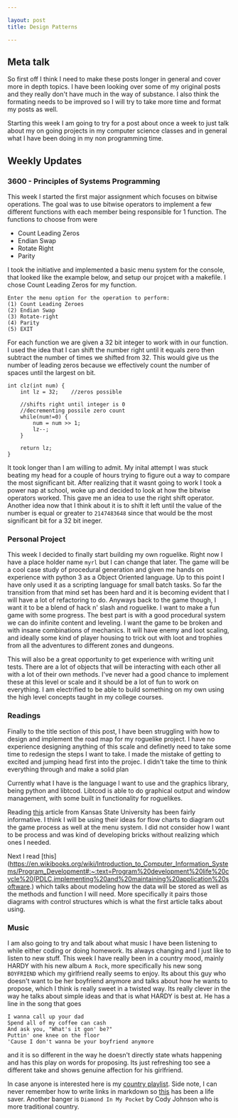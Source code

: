 ```yaml
---

layout: post
title: Design Patterns

---
```


## Meta talk
So first off I think I need to make these posts longer in general and cover more in depth topics. I have been looking over some of my original posts and they really don't have
much in the way of substance. I also think the formating needs to be improved so I will try to take more time and format my posts as well.

Starting this week I am going to try for a post about once a week to just talk about my on going projects in my computer science classes and in general what I have been doing in my non programming time.

## Weekly Updates

### 3600 - Principles of Systems Programming
This week I started the first major assignment which focuses on bitwise operations. The goal was to use bitwise operators to implement a few different functions with each member being responsible for 1 function. The functions to choose from were
* Count Leading Zeros
* Endian Swap
* Rotate Right
* Parity

I took the initiative and implemented a basic menu system for the console, that looked like the example below, and setup our projcet with a makefile. 
I chose Count Leading Zeros for my function.

```
Enter the menu option for the operation to perform:
(1) Count Leading Zeroes
(2) Endian Swap
(3) Rotate-right
(4) Parity
(5) EXIT
```

For each function we are given a 32 bit integer to work with in our function. I used the idea that I can shift the number right until it equals zero then subtract the
number of times we shifted from 32. This would give us the number of leading zeros because we effectively count the number of spaces until the largest on bit.
``` 
int clz(int num) {
    int lz = 32;    //zeros possible

    //shifts right until integer is 0
    //decrementing possile zero count 
    while(num!=0) {
        num = num >> 1;
        lz--;
    }

    return lz;
}
```

It took longer than I am willing to admit. My inital attempt I was stuck beating my head for a couple of hours trying to figure out a way to compare the most significant bit. After realizing that it wasnt going to work I took a power nap at school, woke up and decided to look at how the bitwise operators worked. This gave me an idea to use the right shift operator. Another idea now that I think about it is to shift it left until the value of the number is equal or greater to `2147483648` since that would be the most significant bit for a 32 bit ineger.


### Personal Project

This week I decided to finally start building my own roguelike. Right now I have a place holder name `myrl` but I can change that later. The game will be a cool case study of procedural generation and given me hands on experience with python 3 as a Object Oriented language. Up to this point I have only used it as a scripting language for small batch tasks. So far the transition from that mind set has been hard and it is becoming evident that I will have a lot of refactoring to do. Anyways back to the game though, I want it to be a blend of hack n' slash and roguelike. I want to make a fun game with some progress. The best part is with a good procedural system we can do infinite content and leveling. I want the game to be broken and with insane combinations of mechanics. It will have enemy and loot scaling, and ideally some kind of player housing to trick out with loot and trophies from all the adventures to different zones and dungeons.

This will also be a great opportunity to get experience with writing unit tests. There are a lot of objects that will be interacting with each other all with a lot of their own methods. I've never had a good chance to implement these at this level or scale and it should be a lot of fun to work on everything. I am electrified to be able to build something on my own using the high level concepts taught in my college courses.


### Readings

Finally to the title section of this post, I have been struggling with how to design and implement the road map for my roguelike project. I have no experience designing anything of this scale and definetly need to take some time to redesign the steps I want to take. I made the mistake of getting to excited and jumping head first into the projec. I didn't take the time to think everything through and make a solid plan

Currently what I have is the language I want to use and the graphics library, being python and libtcod. Libtcod is able to do graphical output and window management, with some built in functionality for roguelikes.

Reading [this](http://people.cs.ksu.edu/~schmidt/300s05/Lectures/Lecture0.html) article from Kansas State University has been fairly informative. I think I will be using their ideas for flow charts to diagram out the game process as well at the menu system. I did not consider how I want to be process and was kind of developing bricks without realizing which ones I needed.

Next I read [this](https://en.wikibooks.org/wiki/Introduction_to_Computer_Information_Systems/Program_Development#:~:text=Program%20development%20life%20cycle%20(PDLC,implementing%20and%20maintaining%20application%20software.) which talks about modeling how the data will be stored as well as the methods and function I will need. More specifically it pairs those diagrams with control structures which is what the first article talks about using.

### Music

I am also going to try and talk about what music I have been listening to while either coding or doing homework. Its always changing and I just like to listen to new stuff.
This week I have really been in a country mood, mainly HARDY with his new album `A Rock`, more specifically his new song `BOYFRIEND` which my girlfriend really seems to enjoy. Its about this guy who doesn't want to be her boyfriend anymore and talks about how he wants to propose, which I think is really sweet in a twisted way. Its really clever in the way he talks about simple ideas and that is what HARDY is best at. He has a line in the song that goes
```
I wanna call up your dad
Spend all of my coffee can cash
And ask you, "What's it gon' be?"
Puttin' one knee on the floor
'Cause I don't wanna be your boyfriend anymore
```
and it is so different in the way he doesn't directly state whats happening and has this play on words for proposing. Its just refreshing too see a different take and shows genuine affection for his girlfriend.

In case anyone is interested here is my [country playlist](https://open.spotify.com/playlist/2ZfCjrhMTLq0JLQCNigeV0?si=r3GcBN-fSo6ZlHaH1eLX0g). Side note, I can never remember how to write links in markdown so [this](https://www.markdownguide.org/basic-syntax/) has been a life saver.
Another banger is `Diamond In My Pocket` by Cody Johnson who is more traditional country.